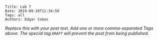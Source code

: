     Title: Lab 7
    Date: 2019-09-26T11:34:59
    Tags: all
    Authors: Edgar Cobos

_Replace this with your post text. Add one or more comma-separated
Tags above. The special tag `DRAFT` will prevent the post from being
published._

<!-- more -->

